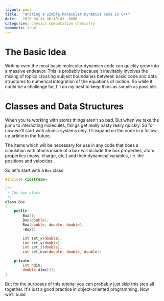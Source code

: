 ```yaml
---
layout: post
title:  "Writing a Simple Molecular Dynamics Code in C++"
date:   2019-04-14 06:40:41 -0600
categories: physics computation chemistry
comments: true
---
```


The Basic Idea
==============

Writing even the most basic molecular dynamics code can
quickly grow into a massive endeavor. This is probably
because it inevitably involves the mixing of topics crossing
subject boundaries between basic code and data structures to
numerical integration of the equations of motion. So while it
could be a challenge for, I'll do my best to keep thins as
simple as possible.

Classes and Data Structures
===========================

When you're working with atoms things aren't so bad. But when
we take the jump to interacting molecules, things get really
nasty really quickly. So for now we'll start with atomic
systems only. I'll expand on the code in a follow-up article
in the future.

The items which will be necessary for use in any code that does
a simulation with atoms inside of a box will include the box properties,
atom properties (mass, charge, etc.) and their dynamical variables,
i.e. the positions and velocities.

So let's start with a `Box` class.

```cpp
#include <iostream>

/**
 * The box class
 */
class Box
{
    public:
        Box();
        Box(double);
        Box(double, double, double);
        ~Box();

        int set_x(double);
        int set_y(double);
        int set_z(double);
        int set_box(double, double, double);

    private:
        int ndim;
        double dims[3]; 
}
```

But for the purposes of this tutorial you can probably
just skip this step all together. It's just a good practice
in object-oriented programming. Now we'll build

